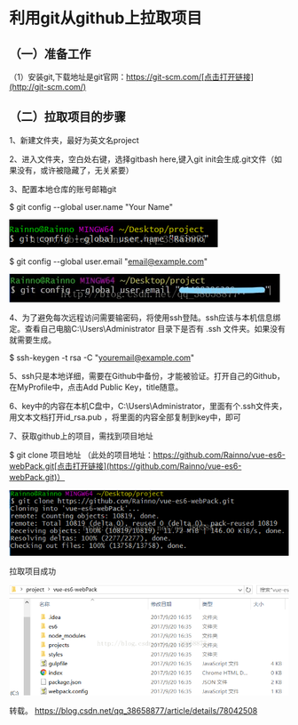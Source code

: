 # 利用git从github上拉取项目

## （一）准备工作

（1）安装git,下载地址是git官网：https://git-scm.com/[点击打开链接](http://git-scm.com/)

## （二）拉取项目的步骤

1、新建文件夹，最好为英文名project

2、进入文件夹，空白处右键，选择gitbash here,键入git init会生成.git文件（如果没有，或许被隐藏了，无关紧要）

3、配置本地仓库的账号邮箱git

$ git config --global user.name "Your Name"

![img](assets/20170920165031220.png)

$ git config --global user.email "email@example.com"

![img](assets/20170920165055061.jpg)

 

4、为了避免每次远程访问需要输密码，将使用ssh登陆。ssh应该与本机信息绑定。查看自己电脑C:\Users\Administrator 目录下是否有 .ssh 文件夹。如果没有就需要生成。

$ ssh-keygen -t rsa -C "youremail@example.com"

5、ssh只是本地详细，需要在Github中备份，才能被验证。打开自己的Github，在MyProfile中，点击Add Public Key，title随意。

6、key中的内容在本机C盘中，C:\Users\Administrator，里面有个.ssh文件夹，用文本文档打开id_rsa.pub ，将里面的内容全部复制到key中，即可

 

7、获取github上的项目，需找到项目地址

$ git clone 项目地址 （此处的项目地址：https://github.com/Rainno/vue-es6-webPack.git[点击打开链接](https://github.com/Rainno/vue-es6-webPack.git)）

![img](assets/20170920165101577.png)

拉取项目成功

![img](assets/20170920165118936.png)

转载。 https://blog.csdn.net/qq_38658877/article/details/78042508